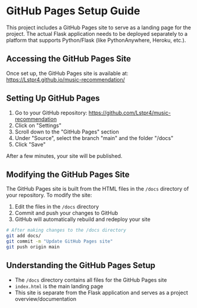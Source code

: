 # GitHub Pages Setup Guide

This project includes a GitHub Pages site to serve as a landing page for the project. The actual Flask application needs to be deployed separately to a platform that supports Python/Flask (like PythonAnywhere, Heroku, etc.).

## Accessing the GitHub Pages Site

Once set up, the GitHub Pages site is available at: 
https://Lstpr4.github.io/music-recommendation/

## Setting Up GitHub Pages

1. Go to your GitHub repository: https://github.com/Lstpr4/music-recommendation
2. Click on "Settings"
3. Scroll down to the "GitHub Pages" section
4. Under "Source", select the branch "main" and the folder "/docs"
5. Click "Save"

After a few minutes, your site will be published.

## Modifying the GitHub Pages Site

The GitHub Pages site is built from the HTML files in the `/docs` directory of your repository. To modify the site:

1. Edit the files in the `/docs` directory
2. Commit and push your changes to GitHub
3. GitHub will automatically rebuild and redeploy your site

```bash
# After making changes to the /docs directory
git add docs/
git commit -m "Update GitHub Pages site"
git push origin main
```

## Understanding the GitHub Pages Setup

- The `/docs` directory contains all files for the GitHub Pages site
- `index.html` is the main landing page
- This site is separate from the Flask application and serves as a project overview/documentation
